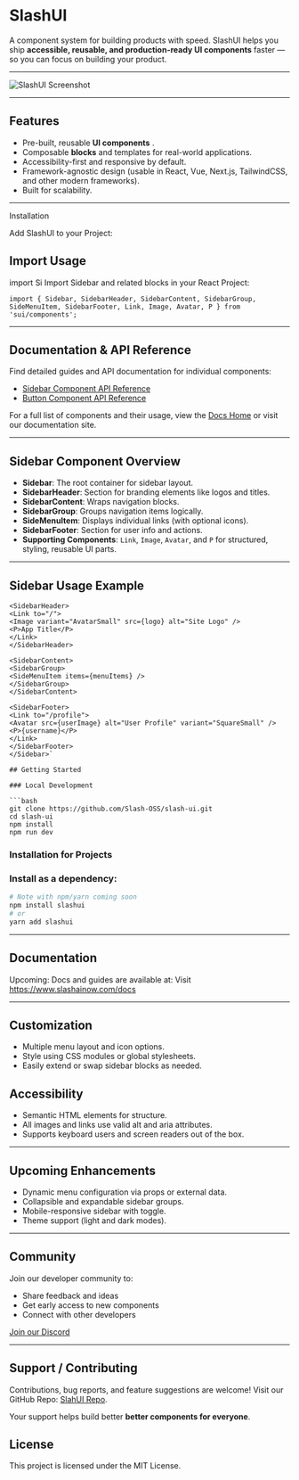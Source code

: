 # SlashUI

A component system for building products with speed. SlashUI helps you ship **accessible, reusable, and production-ready UI components** faster — so you can focus on building your product.

---

![SlashUI Screenshot](https://raw.githubusercontent.com/connectwithshivamk/connectwithshivamk/refs/heads/main/slashui-v0.1.0.png)

---

## Features

* Pre-built, reusable **UI components** .
* Composable **blocks** and templates for real-world applications.
* Accessibility-first and responsive by default.
* Framework-agnostic design (usable in React, Vue, Next.js, TailwindCSS, and other modern frameworks).
* Built for scalability.

---

Installation 

Add SlashUI to your Project:

## Import Usage
import Si
Import Sidebar and related blocks in your React Project:

`import {
Sidebar,
SidebarHeader,
SidebarContent,
SidebarGroup,
SideMenuItem,
SidebarFooter,
Link,
Image,
Avatar,
P
} from 'sui/components';`

---

## Documentation & API Reference

Find detailed guides and API documentation for individual components:

- [Sidebar Component API Reference](docs/components/Sidebar.md)
- [Button Component API Reference](docs/components/Button.md)

For a full list of components and their usage, view the [Docs Home](docs/README.md) or visit our documentation site.

---

## Sidebar Component Overview

- **Sidebar**: The root container for sidebar layout.
- **SidebarHeader**: Section for branding elements like logos and titles.
- **SidebarContent**: Wraps navigation blocks.
- **SidebarGroup**: Groups navigation items logically.
- **SideMenuItem**: Displays individual links (with optional icons).
- **SidebarFooter**: Section for user info and actions.
- **Supporting Components**: `Link`, `Image`, `Avatar`, and `P` for structured, styling, reusable UI parts.

---

## Sidebar Usage Example

```<Sidebar>
<SidebarHeader>
<Link to="/">
<Image variant="AvatarSmall" src={logo} alt="Site Logo" />
<P>App Title</P>
</Link>
</SidebarHeader>

<SidebarContent>
<SidebarGroup>
<SideMenuItem items={menuItems} />
</SidebarGroup>
</SidebarContent>

<SidebarFooter>
<Link to="/profile">
<Avatar src={userImage} alt="User Profile" variant="SquareSmall" />
<P>{username}</P>
</Link>
</SidebarFooter>
</Sidebar>`

## Getting Started

### Local Development 

```bash
git clone https://github.com/Slash-OSS/slash-ui.git
cd slash-ui
npm install  
npm run dev   
```

### Installation for Projects
### Install as a dependency:

```bash
# Note with npm/yarn coming soon 
npm install slashui
# or
yarn add slashui
```

---

## Documentation

Upcoming: Docs and guides are available at:
Visit https://www.slashainow.com/docs

---

## Customization

- Multiple menu layout and icon options.
- Style using CSS modules or global stylesheets.
- Easily extend or swap sidebar blocks as needed.

## Accessibility

- Semantic HTML elements for structure.
- All images and links use valid alt and aria attributes.
- Supports keyboard users and screen readers out of the box.

---

## Upcoming Enhancements

- Dynamic menu configuration via props or external data.
- Collapsible and expandable sidebar groups.
- Mobile-responsive sidebar with toggle.
- Theme support (light and dark modes).

---

## Community

Join our developer community to:

* Share feedback and ideas
* Get early access to new components
* Connect with other developers

[Join our Discord](https://discord.gg/kw5wVaBkN8)

---

## Support / Contributing

Contributions, bug reports, and feature suggestions are welcome! Visit our GitHub Repo:
[SlahUI Repo](https://discord.gg/kw5wVaBkN8).

Your support helps build better **better components for everyone**.

## License

This project is licensed under the MIT License.

